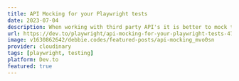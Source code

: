 ```yaml
---
title: API Mocking for your Playwright tests
date: 2023-07-04
description: When working with third party API's it is better to mock the API call rather than hit the API especially when they are API's that you do not control. Mocking the API allows you to finish developing your component or app and write the tests and then when the API is ready you can just swap out the mock for the real API call.
url: https://dev.to/playwright/api-mocking-for-your-playwright-tests-47ah
image: v1630862642/debbie.codes/featured-posts/api-mocking_mvo0sn
provider: cloudinary
tags: [playwright, testing]
platform: Dev.to
featured: true
---
```

